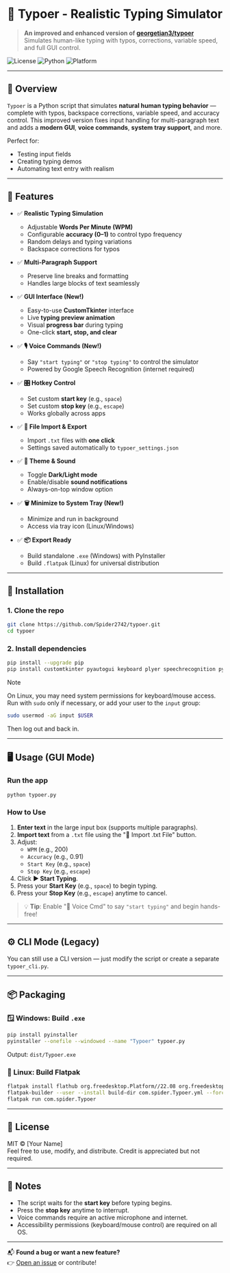 # 🤖 Typoer - Realistic Typing Simulator

> **An improved and enhanced version of [georgetian3/typoer](https://github.com/georgetian3/typoer)**  
> Simulates human-like typing with typos, corrections, variable speed, and full GUI control.

![License](https://img.shields.io/badge/license-MIT-blue.svg)
![Python](https://img.shields.io/badge/python-3.7%2B-blue)
![Platform](https://img.shields.io/badge/platform-Windows%20%7C%20Linux%20%7C%20macOS-green)

---

## 📖 Overview

`Typoer` is a Python script that simulates **natural human typing behavior** — complete with typos, backspace corrections, variable speed, and accuracy control. This improved version fixes input handling for multi-paragraph text and adds a **modern GUI**, **voice commands**, **system tray support**, and more.

Perfect for:
- Testing input fields
- Creating typing demos
- Automating text entry with realism

---

## 🌟 Features

- ✅ **Realistic Typing Simulation**
  - Adjustable **Words Per Minute (WPM)**
  - Configurable **accuracy (0–1)** to control typo frequency
  - Random delays and typing variations
  - Backspace corrections for typos

- ✅ **Multi-Paragraph Support**
  - Preserve line breaks and formatting
  - Handles large blocks of text seamlessly

- ✅ **GUI Interface (New!)**
  - Easy-to-use **CustomTkinter** interface
  - Live **typing preview animation**
  - Visual **progress bar** during typing
  - One-click **start, stop, and clear**

- ✅ **🎙️ Voice Commands (New!)**
  - Say `"start typing"` or `"stop typing"` to control the simulator
  - Powered by Google Speech Recognition (internet required)

- ✅ **🎛️ Hotkey Control**
  - Set custom **start key** (e.g., `space`)
  - Set custom **stop key** (e.g., `escape`)
  - Works globally across apps

- ✅ **📁 File Import & Export**
  - Import `.txt` files with **one click**
  - Settings saved automatically to `typoer_settings.json`

- ✅ **🎨 Theme & Sound**
  - Toggle **Dark/Light mode**
  - Enable/disable **sound notifications**
  - Always-on-top window option

- ✅ **🗑️ Minimize to System Tray (New!)**
  - Minimize and run in background
  - Access via tray icon (Linux/Windows)

- ✅ **📦 Export Ready**
  - Build standalone `.exe` (Windows) with PyInstaller
  - Build `.flatpak` (Linux) for universal distribution

---

## 🚀 Installation

### 1. Clone the repo
```bash
git clone https://github.com/Spider2742/typoer.git
cd typoer
```

### 2. Install dependencies
```bash
pip install --upgrade pip
pip install customtkinter pyautogui keyboard plyer speechrecognition pyaudio pystray pillow
```

> [!NOTE]  
> On Linux, you may need system permissions for keyboard/mouse access.  
> Run with `sudo` only if necessary, or add your user to the `input` group:
> ```bash
> sudo usermod -aG input $USER
> ```
> Then log out and back in.

---

## 🖥️ Usage (GUI Mode)

### Run the app
```bash
python typoer.py
```

### How to Use
1. **Enter text** in the large input box (supports multiple paragraphs).
2. **Import text** from a `.txt` file using the "📁 Import .txt File" button.
3. Adjust:
   - `WPM` (e.g., 200)
   - `Accuracy` (e.g., 0.91)
   - `Start Key` (e.g., `space`)
   - `Stop Key` (e.g., `escape`)
4. Click **▶ Start Typing**.
5. Press your **Start Key** (e.g., `space`) to begin typing.
6. Press your **Stop Key** (e.g., `escape`) anytime to cancel.

> 💡 **Tip**: Enable "🎤 Voice Cmd" to say `"start typing"` and begin hands-free!

---

## ⚙️ CLI Mode (Legacy)

You can still use a CLI version — just modify the script or create a separate `typoer_cli.py`.

---

## 📦 Packaging

### 🪟 Windows: Build `.exe`
```bash
pip install pyinstaller
pyinstaller --onefile --windowed --name "Typoer" typoer.py
```
Output: `dist/Typoer.exe`

### 🐧 Linux: Build Flatpak
```bash
flatpak install flathub org.freedesktop.Platform//22.08 org.freedesktop.Sdk//22.08
flatpak-builder --user --install build-dir com.spider.Typoer.yml --force-clean
flatpak run com.spider.Typoer
```

---

## 📄 License

MIT © [Your Name]  
Feel free to use, modify, and distribute. Credit is appreciated but not required.

---

## 📝 Notes
- The script waits for the **start key** before typing begins.
- Press the **stop key** anytime to interrupt.
- Voice commands require an active microphone and internet.
- Accessibility permissions (keyboard/mouse control) are required on all OS.

---
📬 **Found a bug or want a new feature?**  
👉 [Open an issue](https://github.com/Spider2742/typoer/issues) or contribute!

